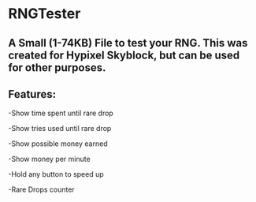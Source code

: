 # RNGTester

## A Small (1-74KB) File to test your RNG.  This was created for Hypixel Skyblock, but can be used for other purposes.


## Features:
-Show time spent until rare drop

-Show tries used until rare drop

-Show possible money earned

-Show money per minute

-Hold any button to speed up

-Rare Drops counter
